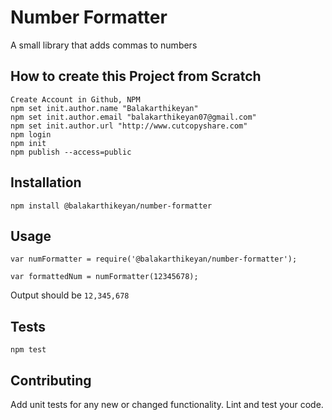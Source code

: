 Number Formatter
=========

A small library that adds commas to numbers

## How to create this Project from Scratch

```
Create Account in Github, NPM
npm set init.author.name "Balakarthikeyan"
npm set init.author.email "balakarthikeyan07@gmail.com"
npm set init.author.url "http://www.cutcopyshare.com"
npm login
npm init
npm publish --access=public
```

## Installation

  `npm install @balakarthikeyan/number-formatter`

## Usage

    var numFormatter = require('@balakarthikeyan/number-formatter');

    var formattedNum = numFormatter(12345678);
  
  
  Output should be `12,345,678`


## Tests

  `npm test`

## Contributing

Add unit tests for any new or changed functionality. Lint and test your code.
